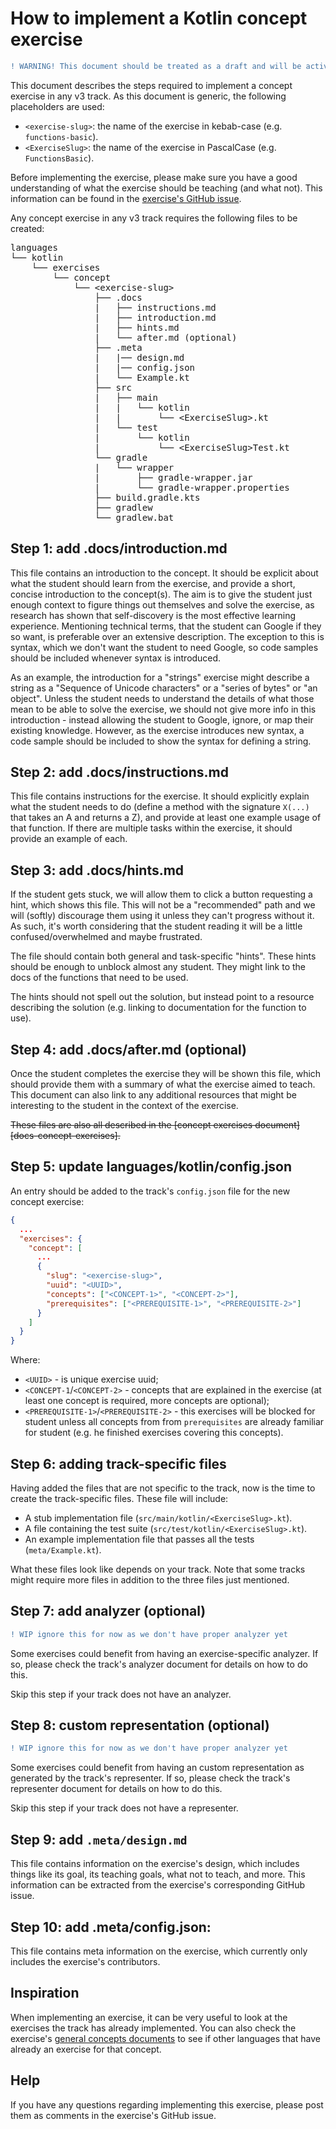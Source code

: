 # How to implement a Kotlin concept exercise

```diff
! WARNING! This document should be treated as a draft and will be actively changing. Sections that marked as WIP requires attention/rework from contributors.
```

This document describes the steps required to implement a concept exercise in any v3 track. As this document is generic, the following placeholders are used:

- `<exercise-slug>`: the name of the exercise in kebab-case (e.g. `functions-basic`).
- `<ExerciseSlug>`: the name of the exercise in PascalCase (e.g. `FunctionsBasic`).

Before implementing the exercise, please make sure you have a good understanding of what the exercise should be teaching (and what not). This information can be found in the [exercise's GitHub issue](https://github.com/exercism/v3/issues?q=is%3Aissue+is%3Aopen+sort%3Aupdated-desc+label%3Atrack%2Fkotlin+Implement+new+concept+exercise+in%3Atitle).

Any concept exercise in any v3 track requires the following files to be created:

<pre>
languages
└── kotlin
    └── exercises
        └── concept
            └── &lt;exercise-slug>
                ├── .docs
                |   ├── instructions.md
                |   ├── introduction.md
                |   ├── hints.md
                |   └── after.md (optional)
                ├── .meta
                |   |── design.md
                |   |── config.json
                |   └── Example.kt
                ├── src
                |   ├── main
                |   | 	└── kotlin
                |   | 		└── &lt;ExerciseSlug>.kt
                |   └── test
                |    	└── kotlin
                |    		└── &lt;ExerciseSlug>Test.kt
                └── gradle
                |	└── wrapper
                | 		├── gradle-wrapper.jar
                |		└── gradle-wrapper.properties
                ├── build.gradle.kts
                ├── gradlew
                └── gradlew.bat
</pre>

## Step 1: add .docs/introduction.md

This file contains an introduction to the concept. It should be explicit about what the student should learn from the exercise, and provide a short, concise introduction to the concept(s). The aim is to give the student just enough context to figure things out themselves and solve the exercise, as research has shown that self-discovery is the most effective learning experience. Mentioning technical terms, that the student can Google if they so want, is preferable over an extensive description. The exception to this is syntax, which we don't want the student to need Google, so code samples should be included whenever syntax is introduced.

As an example, the introduction for a "strings" exercise might describe a string as a "Sequence of Unicode characters" or a "series of bytes" or "an object". Unless the student needs to understand the details of what those mean to be able to solve the exercise, we should not give more info in this introduction - instead allowing the student to Google, ignore, or map their existing knowledge. However, as the exercise introduces new syntax, a code sample should be included to show the syntax for defining a string.

## Step 2: add .docs/instructions.md

This file contains instructions for the exercise. It should explicitly explain what the student needs to do (define a method with the signature `X(...)` that takes an A and returns a Z), and provide at least one example usage of that function. If there are multiple tasks within the exercise, it should provide an example of each.

## Step 3: add .docs/hints.md

If the student gets stuck, we will allow them to click a button requesting a hint, which shows this file. This will not be a "recommended" path and we will (softly) discourage them using it unless they can't progress without it. As such, it's worth considering that the student reading it will be a little confused/overwhelmed and maybe frustrated.

The file should contain both general and task-specific "hints". These hints should be enough to unblock almost any student. They might link to the docs of the functions that need to be used.

The hints should not spell out the solution, but instead point to a resource describing the solution (e.g. linking to documentation for the function to use).

## Step 4: add .docs/after.md (optional)

Once the student completes the exercise they will be shown this file, which should provide them with a summary of what the exercise aimed to teach. This document can also link to any additional resources that might be interesting to the student in the context of the exercise.

~~These files are also all described in the [concept exercises document][docs-concept-exercises].~~

## Step 5: update languages/kotlin/config.json

An entry should be added to the track's `config.json` file for the new concept exercise:

```json
{
  ...
  "exercises": {
    "concept": [
      ...
      {
        "slug": "<exercise-slug>",
        "uuid": "<UUID>",
        "concepts": ["<CONCEPT-1>", "<CONCEPT-2>"],
        "prerequisites": ["<PREREQUISITE-1>", "<PREREQUISITE-2>"]
      }
    ]
  }
}
```

Where:

- `<UUID>` - is unique exercise uuid;
- `<CONCEPT-1`/`<CONCEPT-2>` - concepts that are explained in the exercise (at least one concept is required, more concepts are optional);
- `<PREREQUISITE-1>`/`<PREREQUISITE-2>` - this exercises will be blocked for student unless all concepts from from `prerequisites` are already familiar for student (e.g. he finished exercises covering this concepts).

## Step 6: adding track-specific files

Having added the files that are not specific to the track, now is the time to create the track-specific files. These file will include:

- A stub implementation file (`src/main/kotlin/<ExerciseSlug>.kt`).
- A file containing the test suite (`src/test/kotlin/<ExerciseSlug>.kt`).
- An example implementation file that passes all the tests (`meta/Example.kt`).

What these files look like depends on your track. Note that some tracks might require more files in addition to the three files just mentioned.

## Step 7: add analyzer (optional)

```diff
! WIP ignore this for now as we don't have proper analyzer yet
```

Some exercises could benefit from having an exercise-specific analyzer. If so, please check the track's analyzer document for details on how to do this.

Skip this step if your track does not have an analyzer.

## Step 8: custom representation (optional)

```diff
! WIP ignore this for now as we don't have proper analyzer yet
```

Some exercises could benefit from having an custom representation as generated by the track's representer. If so, please check the track's representer document for details on how to do this.

Skip this step if your track does not have a representer.

## Step 9: add `.meta/design.md`

This file contains information on the exercise's design, which includes things like its goal, its teaching goals, what not to teach, and more. This information can be extracted from the exercise's corresponding GitHub issue.

## Step 10: add .meta/config.json:

This file contains meta information on the exercise, which currently only includes the exercise's contributors.

## Inspiration

When implementing an exercise, it can be very useful to look at the exercises the track has already implemented. You can also check the exercise's [general concepts documents][reference] to see if other languages that have already an exercise for that concept.

## Help

If you have any questions regarding implementing this exercise, please post them as comments in the exercise's GitHub issue.

[reference]: ../reference/README.md
